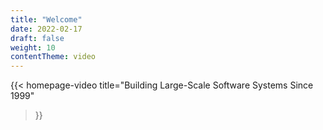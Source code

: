 ```yaml
---
title: "Welcome"
date: 2022-02-17
draft: false
weight: 10
contentTheme: video
---
```


{{< homepage-video
  title="Building Large-Scale Software Systems Since 1999"
>}}
